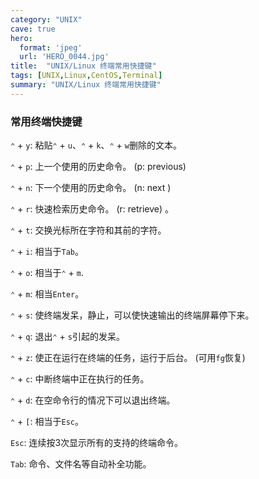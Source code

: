 ```yaml
---
category: "UNIX"
cave: true
hero:
  format: 'jpeg'
  url: 'HERO_0044.jpg'
title:  "UNIX/Linux 终端常用快捷键"
tags: [UNIX,Linux,CentOS,Terminal]
summary: "UNIX/Linux 终端常用快捷键"
---
```

### 常用终端快捷键

`⌃` + `y`: 粘贴`⌃` + `u`、`⌃` + `k`、`⌃` + `w`删除的文本。

`⌃` + `p`: 上一个使用的历史命令。 (p: previous)

`⌃` + `n`: 下一个使用的历史命令。 (n: next )

`⌃` + `r`: 快速检索历史命令。 (r: retrieve) 。

`⌃` + `t`: 交换光标所在字符和其前的字符。

`⌃` + `i`: 相当于`Tab`。

`⌃` + `o`: 相当于`⌃` + `m`.

`⌃` + `m`: 相当`Enter`。

`⌃` + `s`: 使终端发呆，静止，可以使快速输出的终端屏幕停下来。

`⌃` + `q`: 退出`⌃` + `s`引起的发呆。

`⌃` + `z`: 使正在运行在终端的任务，运行于后台。  (可用`fg`恢复)

`⌃` + `c`: 中断终端中正在执行的任务。

`⌃` + `d`: 在空命令行的情况下可以退出终端。

`⌃` + `[`: 相当于`Esc`。

`Esc`: 连续按3次显示所有的支持的终端命令。

`Tab`: 命令、文件名等自动补全功能。

